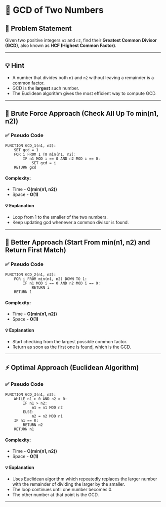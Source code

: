 # 🤝 GCD of Two Numbers

## 🧩 Problem Statement
Given two positive integers `n1` and `n2`, find their **Greatest Common Divisor (GCD)**, also known as **HCF (Highest Common Factor)**.

---

## 💡 Hint
- A number that divides both `n1` and `n2` without leaving a remainder is a common factor.
- GCD is the **largest** such number.
- The Euclidean algorithm gives the most efficient way to compute GCD.

---

## 🐢 Brute Force Approach (Check All Up To min(n1, n2))

### ✅ Pseudo Code
```plaintext
FUNCTION GCD_1(n1, n2):
    SET gcd = 1
    FOR i FROM 1 TO min(n1, n2):
        IF n1 MOD i == 0 AND n2 MOD i == 0:
            SET gcd = i
    RETURN gcd
```
#### Complexity:
- Time - **O(min(n1, n2))**
- Space - **O(1)**
#### 💡 Explanation
- Loop from 1 to the smaller of the two numbers.
- Keep updating gcd whenever a common divisor is found.

---

## 🧠 Better Approach (Start From min(n1, n2) and Return First Match)

### ✅ Pseudo Code
```plaintext
FUNCTION GCD_2(n1, n2):
    FOR i FROM min(n1, n2) DOWN TO 1:
        IF n1 MOD i == 0 AND n2 MOD i == 0:
            RETURN i
    RETURN 1
```
#### Complexity:
- Time - **O(min(n1, n2))**
- Space - **O(1)**
#### 💡 Explanation
- Start checking from the largest possible common factor.
- Return as soon as the first one is found, which is the GCD.

---

## ⚡ Optimal Approach (Euclidean Algorithm)

### ✅ Pseudo Code
```plaintext
FUNCTION GCD_3(n1, n2):
    WHILE n1 > 0 AND n2 > 0:
        IF n1 > n2:
            n1 = n1 MOD n2
        ELSE:
            n2 = n2 MOD n1
    IF n1 == 0:
        RETURN n2
    RETURN n1
```
#### Complexity:
- Time - **O(min(n1, n2))**
- Space - **O(1)**
#### 💡 Explanation
- Uses Euclidean algorithm which repeatedly replaces the larger number with the remainder of dividing the larger by the smaller.
- The loop continues until one number becomes 0.
- The other number at that point is the GCD.

---